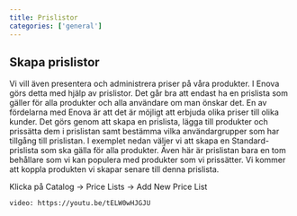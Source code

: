 ```yaml
---
title: Prislistor
categories: ['general']
---
```


## Skapa prislistor

Vi vill även presentera och administrera priser på våra produkter. I Enova görs detta med hjälp av prislistor. Det går bra att endast ha en prislista som gäller för alla produkter och alla användare om man önskar det. En av fördelarna med Enova är att det är möjligt att erbjuda olika priser till olika kunder. Det görs genom att skapa en prislista, lägga till produkter och prissätta dem i prislistan samt bestämma vilka användargrupper som har tillgång till prislistan. I exemplet nedan väljer vi att skapa en Standard-prislista som ska gälla för alla produkter. Även här är prislistan bara en tom behållare som vi kan populera med produkter som vi prissätter. Vi kommer att koppla produkten vi skapar senare till denna prislista.


Klicka på Catalog → Price Lists → Add New Price List

`video: https://youtu.be/tELW0wHJGJU`